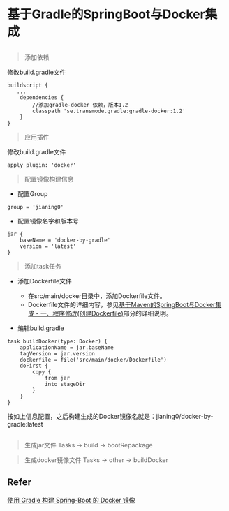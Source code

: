 # 基于Gradle的SpringBoot与Docker集成
## 
> 添加依赖

修改build.gradle文件

```
buildscript {
   ...
    dependencies {
        //添加gradle-docker 依赖，版本1.2
        classpath 'se.transmode.gradle:gradle-docker:1.2'
    }
}
```

> 应用插件

修改build.gradle文件

```
apply plugin: 'docker'
```

> 配置镜像构建信息

- 配置Group
```
group = 'jianing0'
```

- 配置镜像名字和版本号
```
jar {
    baseName = 'docker-by-gradle'
    version = 'latest'
}
```

> 添加task任务

- 添加Dockerfile文件
    - 在src/main/docker目录中，添加Dockerfile文件。
    - Dockerfile文件的详细内容，参见[基于Maven的SpringBoot与Docker集成 - 一、程序修改(创建Dockerfile)](https://github.com/ningjia/docker-by-maven#一程序修改)部分的详细说明。

- 编辑build.gradle

```
task buildDocker(type: Docker) {
    applicationName = jar.baseName
    tagVersion = jar.version
    dockerfile = file('src/main/docker/Dockerfile')
    doFirst {
        copy {
            from jar
            into stageDir
        }
    }
}
```

按如上信息配置，之后构建生成的Docker镜像名就是：jianing0/docker-by-gradle:latest

##
> 生成jar文件
Tasks -> build -> bootRepackage

> 生成docker镜像文件
Tasks -> other -> buildDocker

## Refer
[使用 Gradle 构建 Spring-Boot 的 Docker 镜像](https://www.jianshu.com/p/02f5ace76539)
